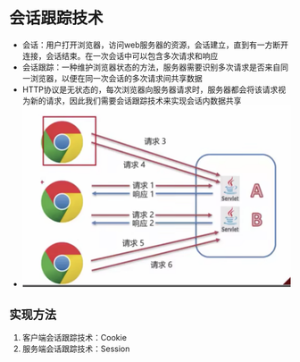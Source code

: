 # 会话跟踪技术

* 会话：用户打开浏览器，访问web服务器的资源，会话建立，直到有一方断开连接，会话结束。在一次会话中可以包含多次请求和响应
* 会话跟踪：一种维护浏览器状态的方法，服务器需要识别多次请求是否来自同一浏览器，以便在同一次会话的多次请求间共享数据
* HTTP协议是无状态的，每次浏览器向服务器请求时，服务器都会将该请求视为新的请求，因此我们需要会话跟踪技术来实现会话内数据共享
* ![](<../.gitbook/assets/Screen Shot 2022-11-29 at 11.02.06 PM.png>)

## 实现方法

1. 客户端会话跟踪技术：Cookie
2. 服务端会话跟踪技术：Session

